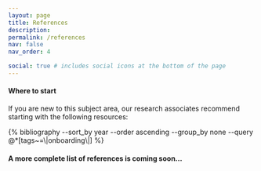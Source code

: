 ```yaml
---
layout: page
title: References
description:
permalink: /references
nav: false
nav_order: 4

social: true # includes social icons at the bottom of the page
---
```


#### Where to start

If you are new to this subject area, our research associates recommend starting with the following resources:

<div class="publications">
    {% bibliography --sort_by year --order ascending --group_by none --query @*[tags~=\|onboarding\|] %}
</div>

#### A more complete list of references is coming soon...
